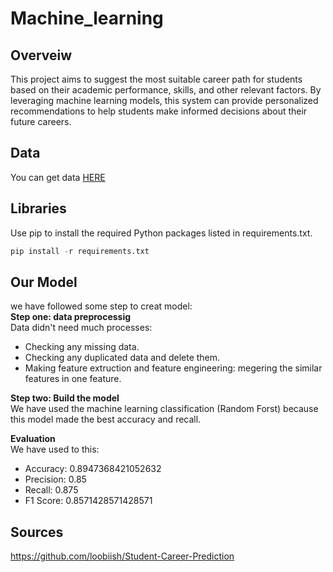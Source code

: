 # Machine_learning
## Overveiw
This project aims to suggest the most suitable career path for students based on their academic performance, skills, and other relevant factors. By leveraging machine learning models, this system can provide personalized recommendations to help students make informed decisions about their future careers.

## **Data**
You can get data [HERE](https://github.com/loobiish/Student-Career-Prediction)

## **Libraries**
Use pip to install the required Python packages listed in requirements.txt.
```python
pip install -r requirements.txt 
```
## **Our Model**
we have followed some step to creat model:  
**Step one: data preprocessig**  
Data didn't need much processes:
* Checking any missing data.
* Checking any duplicated data and delete them.
* Making feature extruction and feature engineering: megering the similar features in one feature.

**Step two: Build the model**  
We have used the machine learning classification (Random Forst) because this model made the best accuracy and recall.  

**Evaluation**  
We have used to this:
* Accuracy: 0.8947368421052632
* Precision: 0.85
* Recall: 0.875
* F1 Score: 0.8571428571428571

## **Sources**
https://github.com/loobiish/Student-Career-Prediction
